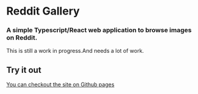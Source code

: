 # Reddit Gallery

### A simple Typescript/React web application to browse images on Reddit.

This is still a work in progress.And needs a lot of work. 

## Try it out

[You can checkout the site on Github pages](https://jaretburkett.github.io/reddit-gallery) 